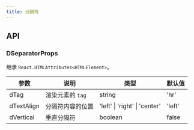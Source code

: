 ```yaml
---
title: 分隔符
---
```


## API

### DSeparatorProps

继承 `React.HTMLAttributes<HTMLElement>`。

<!-- prettier-ignore-start -->
| 参数 | 说明 | 类型 | 默认值 | 
| --- | --- | --- | --- | 
| dTag | 渲染元素的 `tag` | string | 'hr' |
| dTextAlign | 分隔符内容的位置 | 'left' \| 'right' \| 'center' | 'left' |
| dVertical | 垂直分隔符 | boolean | false |
<!-- prettier-ignore-end -->
